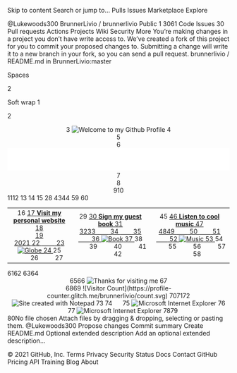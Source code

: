 Skip to content
Search or jump to…
Pulls
Issues
Marketplace
Explore
 
@Lukewoods300 
BrunnerLivio
/
brunnerlivio
Public
1
3061
Code
Issues
30
Pull requests
Actions
Projects
Wiki
Security
More
You’re making changes in a project you don’t have write access to. We’ve created a fork of this project for you to commit your proposed changes to. Submitting a change will write it to a new branch in your fork, so you can send a pull request.
brunnerlivio
/
README.md
in
BrunnerLivio:master
 

Spaces

2

Soft wrap
1
<!-- "Hero" Header -->
2
<div align="center">
3
  <img src="https://github.com/BrunnerLivio/brunnerlivio/blob/master/images/welcome.png?raw=true" style="max-width: 100%;" alt="Welcome to my Github Profile" />
4
  <br />
5
  <br />
6
  <img height="50" alt="My Name is Livio and I like Node.js" src="https://raw.githubusercontent.com/BrunnerLivio/brunnerlivio/master/images/personal_note.svg" />
7
  <br />
8
  <br />
9
​
10
</div>
11
​
12
<!-- Social -->
13
<table width="100%">
14
<tr>
15
<td align="center">
16
<a href="https://brunnerliv.io">
17
<strong>Visit my personal website </strong>
18
<br />
19
<br />
20
​
21
<!-- Centering something has never been easy, has it? -->
22
<span>&nbsp;&nbsp;&nbsp;&nbsp;&nbsp;&nbsp;&nbsp;&nbsp;</span>
23
<img alt="Globe" height="80" src="https://github.com/BrunnerLivio/brunnerlivio/blob/master/images/globe.gif?raw=true">
24
</a>
25
<span>&nbsp;&nbsp;&nbsp;&nbsp;&nbsp;&nbsp;&nbsp;&nbsp;</span>
26
<span>&nbsp;&nbsp;&nbsp;&nbsp;&nbsp;&nbsp;&nbsp;&nbsp;</span>
27
</td>
28
<td align="center">
29
<a href="https://github.com/BrunnerLivio/brunnerlivio/issues/new?template=Guestbook_entry.md">
30
<strong>Sign my guest book</strong>
31
<br />
32
​
33
<span>&nbsp;&nbsp;&nbsp;&nbsp;&nbsp;&nbsp;&nbsp;</span> 
34
<span>&nbsp;&nbsp;&nbsp;&nbsp;&nbsp;&nbsp;&nbsp;</span> 
35
<span>&nbsp;&nbsp;&nbsp;&nbsp;&nbsp;&nbsp;&nbsp;</span> 
36
<img height="100" alt="Book" src="https://raw.githubusercontent.com/BrunnerLivio/brunnerlivio/master/images/book.gif"> 
37
</a>
38
<span>&nbsp;&nbsp;&nbsp;&nbsp;&nbsp;&nbsp;&nbsp;&nbsp;</span>
39
<span>&nbsp;&nbsp;&nbsp;&nbsp;&nbsp;&nbsp;&nbsp;&nbsp;</span>
40
<span>&nbsp;&nbsp;&nbsp;&nbsp;&nbsp;&nbsp;&nbsp;&nbsp;</span>
41
<span>&nbsp;&nbsp;&nbsp;&nbsp;&nbsp;&nbsp;&nbsp;&nbsp;</span>    
42
</td>
43
​
44
<td align="center">
45
<a href="https://www.youtube.com/watch?v=3YxaaGgTQYM&ab_channel=EvanescenceVEVO">
46
<strong>Listen to cool music</strong>
47
<br />
48
​
49
<span>&nbsp;&nbsp;&nbsp;&nbsp;&nbsp;&nbsp;&nbsp;</span> 
50
<span>&nbsp;&nbsp;&nbsp;&nbsp;&nbsp;&nbsp;&nbsp;</span> 
51
<span>&nbsp;&nbsp;&nbsp;&nbsp;&nbsp;&nbsp;&nbsp;</span> 
52
<img height="100" alt="Music" src="images/music.gif"> 
53
</a>
54
<span>&nbsp;&nbsp;&nbsp;&nbsp;&nbsp;&nbsp;&nbsp;&nbsp;</span>
55
<span>&nbsp;&nbsp;&nbsp;&nbsp;&nbsp;&nbsp;&nbsp;&nbsp;</span>
56
<span>&nbsp;&nbsp;&nbsp;&nbsp;&nbsp;&nbsp;&nbsp;&nbsp;</span>
57
<span>&nbsp;&nbsp;&nbsp;&nbsp;&nbsp;&nbsp;&nbsp;&nbsp;</span>    
58
</td>
59
</tr>
60
</table>
61
​
62
<!-- Footer -->
63
​
64
<div align="center">
65
​
66
<img height="120" alt="Thanks for visiting me" width="100%" src="https://raw.githubusercontent.com/BrunnerLivio/brunnerlivio/master/images/marquee.svg" />
67
<br />
68
​
69
![Visitor Count](https://profile-counter.glitch.me/brunnerlivio/count.svg)
70
​
71
​
72
<img src="https://raw.githubusercontent.com/BrunnerLivio/brunnerlivio/master/images/notepad.gif" alt="Site created with Notepad" height="30" />
73
<!-- "margin-right: whatever;" -->
74
<span>&nbsp;&nbsp;&nbsp;&nbsp;</span>  
75
<img src="https://raw.githubusercontent.com/BrunnerLivio/brunnerlivio/master/images/ie_logo.gif" alt="Microsoft Internet Explorer" />
76
<span>&nbsp;&nbsp;&nbsp;&nbsp;</span>  
77
<img src="https://raw.githubusercontent.com/BrunnerLivio/brunnerlivio/master/images/noframes.gif" alt="Microsoft Internet Explorer" />
78
​
79
</div>
80
​
No file chosen
Attach files by dragging & dropping, selecting or pasting them.
@Lukewoods300
Propose changes
Commit summary
Create README.md
Optional extended description
Add an optional extended description…
 
© 2021 GitHub, Inc.
Terms
Privacy
Security
Status
Docs
Contact GitHub
Pricing
API
Training
Blog
About

